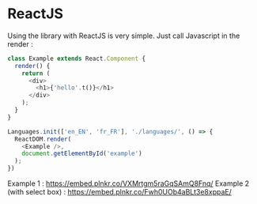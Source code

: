 # ReactJS

Using the library with ReactJS is very simple. Just call Javascript in the render :

```js
class Example extends React.Component {
  render() {
    return (
      <div>
        <h1>{'hello'.t()}</h1>
      </div>
    );
  }
}

Languages.init(['en_EN', 'fr_FR'], './languages/', () => {
  ReactDOM.render(
    <Example />,
    document.getElementById('example')
  );
})
```

Example 1 : https://embed.plnkr.co/VXMrtgm5raGqSAmQ8Fnq/
Example 2 (with select box) : https://embed.plnkr.co/Fwh0UOb4aBLt3e8xppaE/
